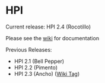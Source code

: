 HPI
===

Current release: HPI 2.4 (Rocotillo)

Please see the <a href='https://github.com/tsgrp/hpi/wiki'>wiki</a> for documentation

Previous Releases:

- HPI 2.1 (Bell Pepper)
- HPI 2.2 (Pimento)
- HPI 2.3 (Ancho) (<a href='https://github.com/tsgrp/hpi/wiki/Home/0d01985bf7851eba9d171a682421af23943aa78a'>Wiki Tag</a>)
